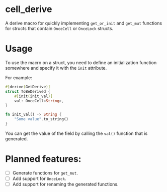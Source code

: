 # cell_derive

A derive macro for quickly implementing `get_or_init` and `get_mut` functions for structs that contain `OnceCell` or `OnceLock` structs.

# Usage

To use the macro on a struct, you need to define an initialization function somewhere and specify it with the `init` attribute.

For example:

```rust
#[derive(GetDerive)]
struct ToBeDerived {
    #[init(init_val)]
    val: OnceCell<String>,
}

fn init_val() -> String {
    "Some value".to_string()
}
```

You can get the value of the field by calling the `val()` function that is generated.

# Planned features:

- [ ] Generate functions for `get_mut`.
- [ ] Add support for `OnceLock`.
- [ ] Add support for renaming the generated functions.